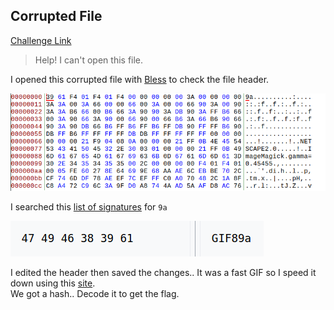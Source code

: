 **Corrupted File**
-------------
[Challenge Link](https://mega.nz/#!aKwGFARR!rS60DdUh8-jHMac572TSsdsANClqEsl9PD2sGl-SyDk)  

> Help! I can't open this file.

I opened this corrupted file with [Bless](https://github.com/bwrsandman/Bless) to check the file header.

![](images/corrupted-file2.png)

I searched this [list of signatures](https://en.wikipedia.org/wiki/List_of_file_signatures) for `9a`

![](images/corrupted-file1.png)

I edited the header then saved the changes.. It was a fast GIF so I speed it down using this [site](https://ezgif.com/).  
We got a hash.. Decode it to get the flag.
